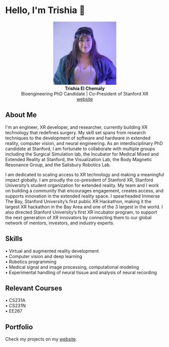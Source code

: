 # Hello, I'm Trishia 👋

<p align="center">
    <img src="./assets/1652597208389.jpeg" width="200" height="auto">
    <br/>
    <b>Trishia El Chemaly</b>
    <br />
    Bioengineering PhD Candidate | Co-President of Stanford XR
    <br />
    <a href="https://tchemaly.github.io/">website</a>
</p>

## About Me

I'm an engineer, XR developer, and researcher, currently building XR technology that redefines surgery. My skill set spans from research techniques to the development of software and hardware in extended reality, computer vision, and neural engineering. As an interdisciplinary PhD candidate at Stanford, I am fortunate to collaborate with multiple groups including the Surgical Simulation lab, the Incubator for Medical Mixed and Extended Reality at Stanford, the Visualization Lab, the Body Magnetic Resonance Group, and the Salisbury Robotics Lab. 

I am dedicated to scaling access to XR technology and making a meaningful impact globally. I am proudly the co-president of Stanford XR, Stanford University’s student organization for extended reality. My team and I work on building a community that encourages engagement, creates access, and supports innovation in the extended reality space. I spearheaded Immerse The Bay, Stanford University’s first public XR Hackathon, making it the largest XR hackathon in the Bay Area and one of the 3 largest in the world. I also directed Stanford University’s first XR incubator program, to support the next generation of XR innovators by connecting them to our global network of mentors, investors, and industry experts.

## Skills

•   Virtual and augmented reality development <br/>
•   Computer vision and deep learning <br/>
•   Robotics programming  <br/>
•   Medical signal and image processing, computational modeling  <br/>
•   Experimental handling of neural tissue and analysis of neural recording  <br/>

## Relevant Courses

•   CS231A <br/>
•   CS231N <br/>
•   EE267 <br/>

## Portfolio

Check my projects on my [website](https://tchemaly.github.io/). 
